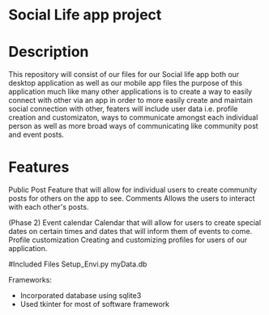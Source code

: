 # Social Life app project
# Description
This repository will consist of our files for our Social life app both our desktop application as well as our mobile app files the purpose of this application much like many other applications is to create a way to easily connect with other via an app in order to more easily create and maintain social connection with other, featers will include user data i.e. profile creation and customizaton, ways to communicate amongst each individual person as well as more broad ways of communicating like community post and event posts.
# Features
Public Post
  Feature that will allow for individual users to create community posts for others on the app to see.
Comments
  Allows the users to interact with each other's posts.

(Phase 2)
Event calendar
  Calendar that will allow for users to create special dates on certain times and dates that will inform them of events to come.
Profile customization
  Creating and customizing profiles for users of our application.

#Included Files
  Setup_Envi.py
  myData.db

Frameworks:
  - Incorporated database using sqlite3
  - Used tkinter for most of software framework
  
  
